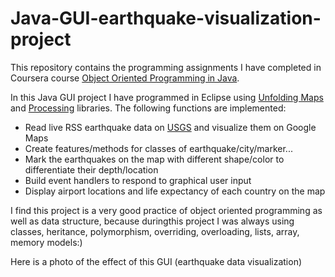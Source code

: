 # Java-GUI-earthquake-visualization-project

This repository contains the programming assignments I have completed in Coursera course [Object Oriented Programming in Java](https://www.coursera.org/learn/object-oriented-java). 

In this Java GUI project I have programmed in Eclipse using [Unfolding Maps](http://unfoldingmaps.org/javadoc/) and [Processing](https://processing.org/reference/) libraries. The following functions are implemented:

* Read live RSS earthquake data on [USGS](https://www.usgs.gov/) and visualize them on Google Maps 
* Create features/methods for classes of earthquake/city/marker...
* Mark the earthquakes on the map with different shape/color to differentiate their depth/location
* Build event handlers to respond to graphical user input
* Display airport locations and life expectancy of each country on the map


I find this project is a very good practice of object oriented programming as well as data structure, because duringthis project I was always using classes, heritance, polymorphism, overriding, overloading, lists, array, memory models:)

Here is a photo of the effect of this GUI (earthquake data visualization)



